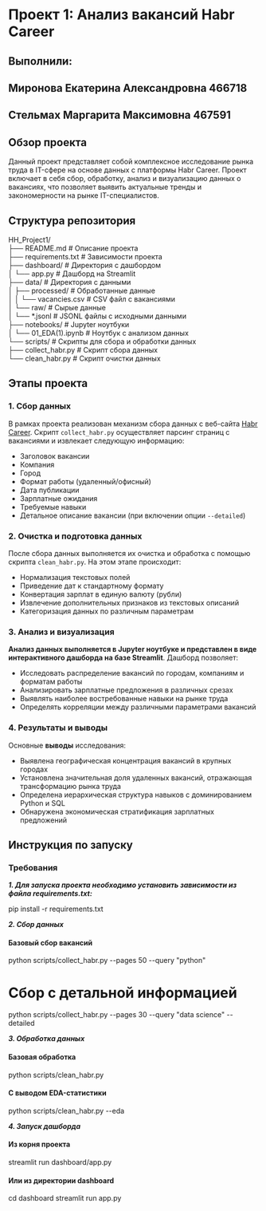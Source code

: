 # Проект 1: Анализ вакансий Habr Career
## Выполнили:
## Миронова Екатерина Александровна 466718
## Стельмах Маргарита Максимовна 467591


## Обзор проекта

Данный проект представляет собой комплексное исследование рынка труда в IT-сфере на основе данных с платформы Habr Career. Проект включает в себя сбор, обработку, анализ и визуализацию данных о вакансиях, что позволяет выявить актуальные тренды и закономерности на рынке IT-специалистов.

## Структура репозитория

HH_Project1/  
├── README.md                  # Описание проекта  
├── requirements.txt           # Зависимости проекта  
├── dashboard/                 # Директория с дашбордом  
│   └── app.py                 # Дашборд на Streamlit  
├── data/                      # Директория с данными  
│   ├── processed/             # Обработанные данные  
│   │   └── vacancies.csv      # CSV файл с вакансиями  
│   └── raw/                   # Сырые данные  
│       └── *.jsonl            # JSONL файлы с исходными данными  
├── notebooks/                 # Jupyter ноутбуки  
│   └── 01_EDA(1).ipynb        # Ноутбук с анализом данных  
└── scripts/                   # Скрипты для сбора и обработки данных  
├── collect_habr.py        # Скрипт сбора данных  
└── clean_habr.py          # Скрипт очистки данных


## Этапы проекта

### 1. Сбор данных

В рамках проекта реализован механизм сбора данных с веб-сайта [Habr Career](https://career.habr.com/). Скрипт `collect_habr.py` осуществляет парсинг страниц с вакансиями и извлекает следующую информацию:

- Заголовок вакансии
- Компания
- Город
- Формат работы (удаленный/офисный)
- Дата публикации
- Зарплатные ожидания
- Требуемые навыки
- Детальное описание вакансии (при включении опции `--detailed`)

### 2. Очистка и подготовка данных

После сбора данных выполняется их очистка и обработка с помощью скрипта `clean_habr.py`. На этом этапе происходит:

- Нормализация текстовых полей
- Приведение дат к стандартному формату
- Конвертация зарплат в единую валюту (рубли)
- Извлечение дополнительных признаков из текстовых описаний
- Категоризация данных по различным параметрам

### 3. Анализ и визуализация

**Анализ данных выполняется в Jupyter ноутбуке и представлен в виде интерактивного дашборда на базе Streamlit**. Дашборд позволяет:

- Исследовать распределение вакансий по городам, компаниям и форматам работы
- Анализировать зарплатные предложения в различных срезах
- Выявлять наиболее востребованные навыки на рынке труда
- Определять корреляции между различными параметрами вакансий

### 4. Результаты и выводы

Основные **выводы** исследования:

- Выявлена географическая концентрация вакансий в крупных городах
- Установлена значительная доля удаленных вакансий, отражающая трансформацию рынка труда
- Определена иерархическая структура навыков с доминированием Python и SQL
- Обнаружена экономическая стратификация зарплатных предложений

## Инструкция по запуску

### Требования

***1. Для запуска проекта необходимо установить зависимости из файла requirements.txt:***

pip install -r requirements.txt

***2. Сбор данных***

#### Базовый сбор вакансий
python scripts/collect_habr.py --pages 50 --query "python"

# Сбор с детальной информацией
python scripts/collect_habr.py --pages 30 --query "data science" --detailed

***3. Обработка данных***

#### Базовая обработка
python scripts/clean_habr.py

#### С выводом EDA-статистики
python scripts/clean_habr.py --eda

***4. Запуск дашборда***

#### Из корня проекта
streamlit run dashboard/app.py

#### Или из директории dashboard
cd dashboard
streamlit run app.py

